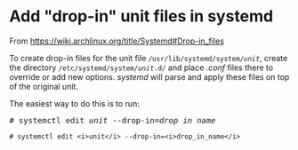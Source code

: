 # Add "drop-in" unit files in systemd

From <https://wiki.archlinux.org/title/Systemd#Drop-in_files>

To create drop-in files for the unit file <code>/usr/lib/systemd/system/<i>unit</i></code>, create the directory <code>/etc/systemd/system/<i>unit</i>.d/</code> and place *.conf* files there to override or add new options. *systemd* will parse and apply these files on top of the original unit.

The easiest way to do this is to run:
<pre>
# systemctl edit <i>unit</i> --drop-in=<i>drop_in_name</i>
</pre>

```
# systemctl edit <i>unit</i> --drop-in=<i>drop_in_name</i>
```
